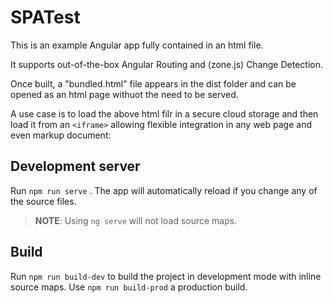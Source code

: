 # SPATest

This is an example Angular app fully contained in an html file. 

It supports out-of-the-box Angular Routing and (zone.js) Change Detection.

Once built, a "bundled.html" file appears in the dist folder and can be opened as an html page withuot the need to be served.

A use case is to load the above html filr in a secure cloud storage and then load it from an `<iframe>` allowing flexible integration in any web page and even markup document:

## Development server

Run `npm run serve` . The app will automatically reload if you change any of the source files.
>**NOTE**: Using `ng serve` will not load source maps.

## Build

Run `npm run build-dev` to build the project in development mode with inline source maps. Use `npm run build-prod` a production build.

